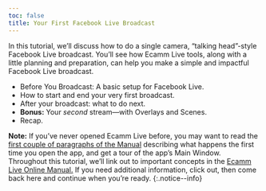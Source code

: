 ```yaml
---
toc: false
title: Your First Facebook Live Broadcast
---
```


In this tutorial, we’ll discuss how to do a single camera, “talking head”-style Facebook Live broadcast. You’ll see how Ecamm Live tools, along with a little planning and preparation, can help you make a simple and impactful Facebook Live broadcast.

* Before You Broadcast: A basic setup for Facebook Live.
* How to start and end your very first broadcast.
* After your broadcast: what to do next.
* **Bonus:** Your *second* stream—with Overlays and Scenes.
* Recap.

**Note:** If you’ve never opened Ecamm Live before, you may want to read the [first couple of paragraphs of the Manual](../../ecamm-live-manual/001-welcome) describing what happens the first time you open the app, and get a tour of the app’s Main Window. Throughout this tutorial, we’ll link out to important concepts in the [Ecamm Live Online Manual.](../../ecamm-live-manual/001-welcome) If you need additional information, click out, then come back here and continue when you’re ready.
{:.notice--info}
